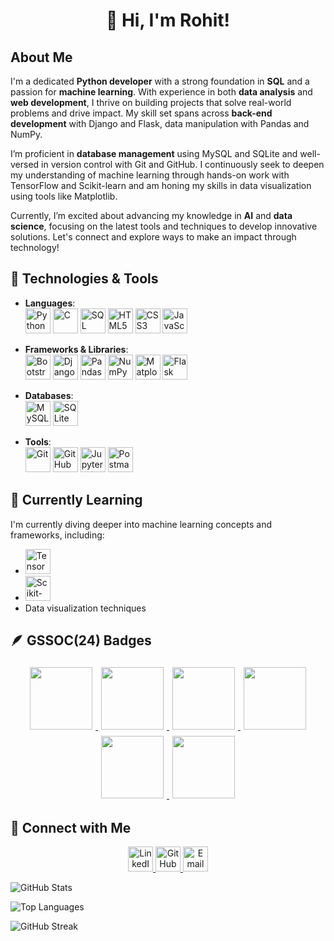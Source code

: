<h1 align="center">👋 Hi, I'm Rohit!</h1>


## About Me
I'm a dedicated **Python developer** with a strong foundation in **SQL** and a passion for **machine learning**. With experience in both **data analysis** and **web development**, I thrive on building projects that solve real-world problems and drive impact. My skill set spans across **back-end development** with Django and Flask, data manipulation with Pandas and NumPy.

I’m proficient in **database management** using MySQL and SQLite and well-versed in version control with Git and GitHub. I continuously seek to deepen my understanding of machine learning through hands-on work with TensorFlow and Scikit-learn and am honing my skills in data visualization using tools like Matplotlib.

Currently, I’m excited about advancing my knowledge in **AI** and **data science**, focusing on the latest tools and techniques to develop innovative solutions. Let's connect and explore ways to make an impact through technology!

## 🔧 Technologies & Tools
- **Languages**:  
  <img src="https://img.icons8.com/color/48/000000/python--v1.png" alt="Python" width="40"/>
  <img src="https://img.icons8.com/color/48/000000/c-programming.png" alt="C" width="40"/> 
  <img src="https://upload.wikimedia.org/wikipedia/commons/8/87/Sql_data_base_with_logo.png" alt="SQL" width="40"/> 
  <img src="https://cdn.jsdelivr.net/gh/devicons/devicon/icons/html5/html5-original.svg" alt="HTML5" width="40" height="40"/>
  <img src="https://cdn.jsdelivr.net/gh/devicons/devicon/icons/css3/css3-original.svg" alt="CSS3" width="40" height="40"/>
  <img src="https://cdn.jsdelivr.net/gh/devicons/devicon/icons/javascript/javascript-original.svg" alt="JavaScript" width="40" height="40"/>


- **Frameworks & Libraries**:  
  <img src="https://cdn.jsdelivr.net/gh/devicons/devicon/icons/bootstrap/bootstrap-original.svg" alt="Bootstrap" width="40" height="40"/>
  <img src="https://img.icons8.com/color/48/000000/django.png" alt="Django" width="40"/>
  <img src="https://img.icons8.com/color/48/000000/pandas.png" alt="Pandas" width="40"/>
  <img src="https://img.icons8.com/color/48/000000/numpy.png" alt="NumPy" width="40"/>
  <img src="https://upload.wikimedia.org/wikipedia/commons/8/84/Matplotlib_icon.svg" alt="Matplotlib" width="40"/>
  <img src="https://www.vectorlogo.zone/logos/pocoo/flask-icon.svg" alt="Flask Logo" width="40" height="40"/>

- **Databases**:  
  <img src="https://img.icons8.com/color/48/000000/mysql-logo.png" alt="MySQL" width="40"/>
  <img src="https://upload.wikimedia.org/wikipedia/commons/3/38/SQLite370.svg" alt="SQLite" width="40"/>

- **Tools**:  
  <img src="https://img.icons8.com/color/48/000000/git.png" alt="Git" width="40"/>
  <img src="https://cdn-icons-png.flaticon.com/512/25/25231.png" alt="GitHub Logo" width="40" height="40"/>
  <img src="https://img.icons8.com/fluency/48/000000/jupyter.png" alt="Jupyter Notebook" width="40"/>
   <img src="https://www.vectorlogo.zone/logos/getpostman/getpostman-icon.svg" alt="Postman" width="40"/>

## 🌱 Currently Learning
I'm currently diving deeper into machine learning concepts and frameworks, including:
- <img src="https://img.icons8.com/color/48/000000/tensorflow.png" alt="TensorFlow" width="40"/>
- <img src="https://upload.wikimedia.org/wikipedia/commons/0/05/Scikit_learn_logo_small.svg" alt="Scikit-learn" width="40"/>
- Data visualization techniques

## 🪶 GSSOC(24) Badges 
<div align='center'>
<a href="https://gssoc.girlscript.tech/leaderboard">
<img src="https://raw.githubusercontent.com/GSSoC24/Postman-Challenge/main/docs/assets/Postman%20White.png" width="100px" height="100px" style="margin: 5px;" />
<img src="https://raw.githubusercontent.com/GSSoC24/Postman-Challenge/main/docs/assets/1.png" width="100px" height="100px" style="margin: 5px;" />
<img src="https://raw.githubusercontent.com/GSSoC24/Postman-Challenge/main/docs/assets/2.png" width="100px" height="100px" style="margin: 5px;" />
<img src="https://raw.githubusercontent.com/GSSoC24/Postman-Challenge/main/docs/assets/3.png" width="100px" height="100px" style="margin: 5px;" />
<img src="https://raw.githubusercontent.com/GSSoC24/Postman-Challenge/main/docs/assets/4.png" width="100px" height="100px" style="margin: 5px;" />
<img src="https://raw.githubusercontent.com/GSSoC24/Postman-Challenge/main/docs/assets/5.png" width="100px" height="100px" style="margin: 5px;" />
</a>
</div>

## 💬 Connect with Me

<p align="center">
  <a href="https://www.linkedin.com/in/rohit-dutta-64b0242a0/">
    <img src="https://img.icons8.com/fluency/48/000000/linkedin.png" alt="LinkedIn" width="40"/>
  </a>
  <a href="https://github.com/riku-d">
    <img src="https://img.icons8.com/ios-glyphs/48/000000/github.png" alt="GitHub" width="40"/>
  </a>
  <a href="mailto:rohitdutta2103@gmail.com">
    <img src="https://img.icons8.com/fluency/48/000000/gmail.png" alt="Email" width="40"/>
  </a>
</p>

![GitHub Stats](https://github-readme-stats.vercel.app/api?username=riku-d&show_icons=true&theme=tokyonight)

![Top Languages](https://github-readme-stats.vercel.app/api/top-langs/?username=riku-d&layout=compact&theme=tokyonight)

![GitHub Streak](https://github-readme-streak-stats.herokuapp.com/?user=riku-d&theme=tokyonight)